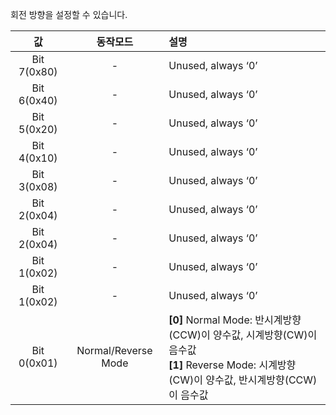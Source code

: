 회전 방향을 설정할 수 있습니다. 

|     값      |      동작모드       | 설명                                                                                                                                            |
|:-----------:|:-------------------:|:------------------------------------------------------------------------------------------------------------------------------------------------|
| Bit 7(0x80) |          -          | Unused, always ‘0’                                                                                                                              |
| Bit 6(0x40) |          -          | Unused, always ‘0’                                                                                                                              |
| Bit 5(0x20) |          -          | Unused, always ‘0’                                                                                                                              |
| Bit 4(0x10) |          -          | Unused, always ‘0’                                                                                                                              |
| Bit 3(0x08) |          -          | Unused, always ‘0’                                                                                                                              |
| Bit 2(0x04) |          -          | Unused, always ‘0’                                                                                                                              |
| Bit 2(0x04) |          -          | Unused, always ‘0’                                                                                                                              |
| Bit 1(0x02) |          -          | Unused, always ‘0’                                                                                                                              |
| Bit 1(0x02) |          -          | Unused, always ‘0’                                                                                                                              |
| Bit 0(0x01) | Normal/Reverse Mode | **[0]** Normal Mode: 반시계방향(CCW)이 양수값, 시계방향(CW)이 음수값<br />**[1]** Reverse Mode: 시계방향(CW)이 양수값, 반시계방향(CCW)이 음수값 |
